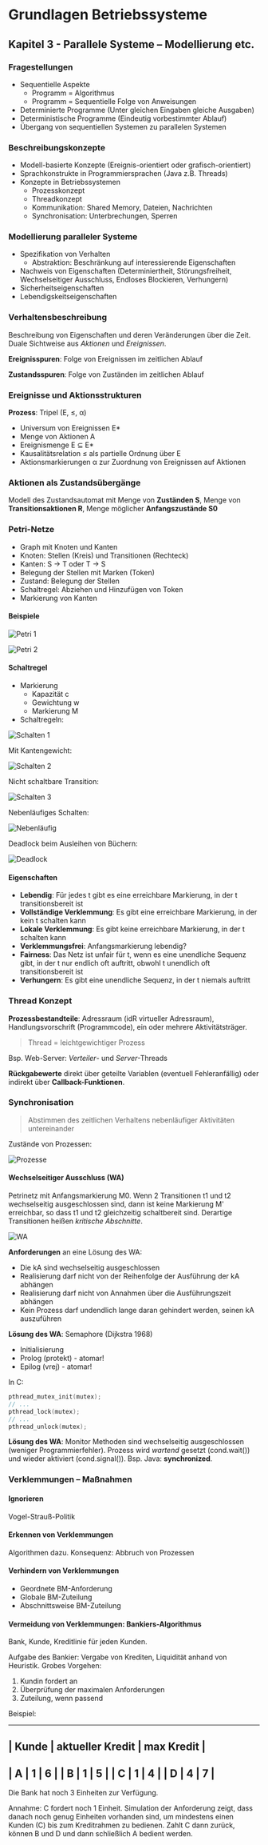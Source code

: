 # Grundlagen Betriebssysteme
## Kapitel 3 - Parallele Systeme – Modellierung etc.
### Fragestellungen
* Sequentielle Aspekte
	* Programm = Algorithmus
	* Programm = Sequentielle Folge von Anweisungen
* Determinierte Programme (Unter gleichen Eingaben gleiche Ausgaben)
* Deterministische Programme (Eindeutig vorbestimmter Ablauf)
* Übergang von sequentiellen Systemen zu parallelen Systemen

### Beschreibungskonzepte
* Modell-basierte Konzepte (Ereignis-orientiert oder grafisch-orientiert)
* Sprachkonstrukte in Programmiersprachen (Java z.B. Threads)
* Konzepte in Betriebssystemen
	* Prozesskonzept
	* Threadkonzept
	* Kommunikation: Shared Memory, Dateien, Nachrichten
	* Synchronisation: Unterbrechungen, Sperren

### Modellierung paralleler Systeme
* Spezifikation von Verhalten
	* Abstraktion: Beschränkung auf interessierende Eigenschaften
* Nachweis von Eigenschaften (Determiniertheit, Störungsfreiheit, Wechselseitiger Ausschluss, Endloses Blockieren, Verhungern)
* Sicherheitseigenschaften
* Lebendigskeitseigenschaften

### Verhaltensbeschreibung
Beschreibung von Eigenschaften und deren Veränderungen über die Zeit. Duale Sichtweise aus *Aktionen* und *Ereignissen*.

**Ereignisspuren**: Folge von Ereignissen im zeitlichen Ablauf

**Zustandsspuren**: Folge von Zuständen im zeitlichen Ablauf

### Ereignisse und Aktionsstrukturen
**Prozess**: Tripel (E, ≤, α)

* Universum von Ereignissen E*
* Menge von Aktionen A
* Ereignismenge E ⊆ E*
* Kausalitätsrelation ≤ als partielle Ordnung über E
* Aktionsmarkierungen α zur Zuordnung von Ereignissen auf Aktionen

### Aktionen als Zustandsübergänge
Modell des Zustandsautomat mit Menge von **Zuständen S**, Menge von **Transitionsaktionen R**, Menge möglicher **Anfangszustände S0**

### Petri-Netze
* Graph mit Knoten und Kanten
* Knoten: Stellen (Kreis) und Transitionen (Rechteck)
* Kanten: S -> T oder T -> S
* Belegung der Stellen mit Marken (Token)
* Zustand: Belegung der Stellen
* Schaltregel: Abziehen und Hinzufügen von Token
* Markierung von Kanten

#### Beispiele
![Petri 1](bild_03_petri_1.png)

![Petri 2](bild_03_petri_2.png)

#### Schaltregel
* Markierung
	* Kapazität c
	* Gewichtung w
	* Markierung M
* Schaltregeln:

![Schalten 1](bild_03_schalten_1.png)

Mit Kantengewicht:

![Schalten 2](bild_03_schalten_2.png)

Nicht schaltbare Transition:

![Schalten 3](bild_03_schalten_3.png "Nicht schaltbar")

Nebenläufiges Schalten:

![Nebenläufig](bild_03_petri_nebenläufig.png)

Deadlock beim Ausleihen von Büchern:

![Deadlock](bild_03_petri_bücher.png)

#### Eigenschaften
* **Lebendig**: Für jedes t gibt es eine erreichbare Markierung, in der t transitionsbereit ist
* **Vollständige Verklemmung**: Es gibt eine erreichbare Markierung, in der kein t schalten kann
* **Lokale Verklemmung**: Es gibt keine erreichbare Markierung, in der t schalten kann
* **Verklemmungsfrei**: Anfangsmarkierung lebendig?
* **Fairness**: Das Netz ist unfair für t, wenn es eine unendliche Sequenz gibt, in der t nur endlich oft auftritt, obwohl t unendlich oft transitionsbereit ist
* **Verhungern**: Es gibt eine unendliche Sequenz, in der t niemals auftritt

### Thread Konzept
**Prozessbestandteile**: Adressraum (idR virtueller Adressraum), Handlungsvorschrift (Programmcode), ein oder mehrere Aktivitätsträger.

> Thread = leichtgewichtiger Prozess

Bsp. Web-Server: *Verteiler*- und *Server*-Threads

**Rückgabewerte** direkt über geteilte Variablen (eventuell Fehleranfällig) oder indirekt über **Callback-Funktionen**.

### Synchronisation
> Abstimmen des zeitlichen Verhaltens nebenläufiger Aktivitäten untereinander

Zustände von Prozessen:

![Prozesse](bild_03_prozesse.png)

#### Wechselseitiger Ausschluss (WA)
Petrinetz mit Anfangsmarkierung M0. Wenn 2 Transitionen t1 und t2 wechselseitig ausgeschlossen sind, dann ist keine Markierung M' erreichbar, so dass t1 und t2 gleichzeitig schaltbereit sind. Derartige Transitionen heißen *kritische Abschnitte*.

![WA](bild_03_wechselseitig.png)

**Anforderungen** an eine Lösung des WA:

* Die kA sind wechselseitig ausgeschlossen
* Realisierung darf nicht von der Reihenfolge der Ausführung der kA abhängen
* Realisierung darf nicht von Annahmen über die Ausführungszeit abhängen
* Kein Prozess darf undendlich lange daran gehindert werden, seinen kA auszuführen

**Lösung des WA**: Semaphore (Dijkstra 1968)
* Initialisierung
* Prolog (protekt) - atomar!
* Epilog (vrej) - atomar!

In C:

```c
pthread_mutex_init(mutex);
// ...
pthread_lock(mutex);
// ...
pthread_unlock(mutex);
```

**Lösung des WA**: Monitor
Methoden sind wechselseitig ausgeschlossen (weniger Programmierfehler). Prozess wird *wartend* gesetzt (cond.wait()) und wieder aktiviert (cond.signal()). Bsp. Java: **synchronized**.

### Verklemmungen – Maßnahmen
#### Ignorieren
Vogel-Strauß-Politik

#### Erkennen von Verklemmungen
Algorithmen dazu. Konsequenz: Abbruch von Prozessen

#### Verhindern von Verklemmungen
* Geordnete BM-Anforderung
* Globale BM-Zuteilung
* Abschnittsweise BM-Zuteilung

#### Vermeidung von Verklemmungen: Bankiers-Algorithmus
Bank, Kunde, Kreditlinie für jeden Kunden.

Aufgabe des Bankier: Vergabe von Krediten, Liquidität anhand von Heuristik. Grobes Vorgehen:

1. Kundin fordert an
2. Überprüfung der maximalen Anforderungen
3. Zuteilung, wenn passend

Beispiel:

-----------------------------------------
| Kunde | aktueller Kredit | max Kredit |
-----------------------------------------
| A     | 1                | 6          |
| B     | 1                | 5          |
| C     | 1                | 4          |
| D     | 4	               | 7          |
-----------------------------------------

Die Bank hat noch 3 Einheiten zur Verfügung.

Annahme: C fordert noch 1 Einheit. Simulation der Anforderung zeigt, dass danach noch genug Einheiten vorhanden sind, um mindestens einen Kunden (C) bis zum Kreditrahmen zu bedienen. Zahlt C dann zurück, können B und D und dann schließlich A bedient werden.